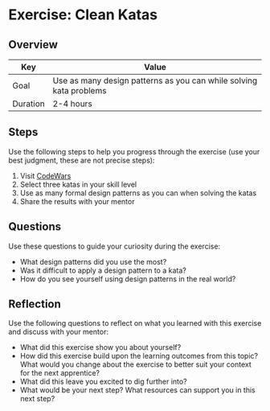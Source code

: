 # Exercise: Clean Katas

## Overview

| Key | Value |
| --- | --- |
| Goal | Use as many design patterns as you can while solving kata problems |
| Duration | 2-4 hours |


## Steps

Use the following steps to help you progress through the exercise (use your best judgment, these are not precise steps):

1. Visit [CodeWars](https://www.codewars.com/kata/latest)
2. Select three katas in your skill level
3. Use as many formal design patterns as you can when solving the katas
4. Share the results with your mentor

## Questions

Use these questions to guide your curiosity during the exercise:

- What design patterns did you use the most? 
- Was it difficult to apply a design pattern to a kata? 
- How do you see yourself using design patterns in the real world?

## Reflection

Use the following questions to reflect on what you learned with this exercise and discuss with your mentor:

- What did this exercise show you about yourself?
- How did this exercise build upon the learning outcomes from this topic? What would you change about the exercise to better suit your context for the next apprentice?
- What did this leave you excited to dig further into? 
- What would be your next step? What resources can support you in this next step?


